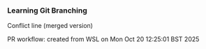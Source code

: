 ### Learning Git Branching
Conflict line (merged version)

PR workflow: created from WSL on Mon Oct 20 12:25:01 BST 2025
